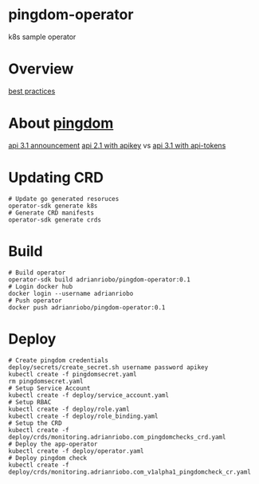 # pingdom-operator
k8s sample operator

# Overview

[best practices](https://blog.openshift.com/kubernetes-operators-best-practices/)  

# About [pingdom](https://my.pingdom.com/)

[api 3.1 announcement](https://royal.pingdom.com/announcing-the-pingdom-api-3-1/)
[api 2.1 with apikey](https://my.pingdom.com/app/account/appkeys) vs [api 3.1 with api-tokens](https://my.pingdom.com/app/api-tokens)

# Updating CRD

```
# Update go generated resoruces
operator-sdk generate k8s
# Generate CRD manifests
operator-sdk generate crds
```

# Build

```
# Build operator
operator-sdk build adrianriobo/pingdom-operator:0.1
# Login docker hub
docker login --username adrianriobo
# Push operator
docker push adrianriobo/pingdom-operator:0.1
```

# Deploy

```
# Create pingdom credentials
deploy/secrets/create_secret.sh username password apikey
kubectl create -f pingdomsecret.yaml
rm pingdomsecret.yaml
# Setup Service Account
kubectl create -f deploy/service_account.yaml  
# Setup RBAC  
kubectl create -f deploy/role.yaml
kubectl create -f deploy/role_binding.yaml
# Setup the CRD
kubectl create -f deploy/crds/monitoring.adrianriobo.com_pingdomchecks_crd.yaml
# Deploy the app-operator
kubectl create -f deploy/operator.yaml
# Deploy pingdom check
kubectl create -f deploy/crds/monitoring.adrianriobo.com_v1alpha1_pingdomcheck_cr.yaml
```
